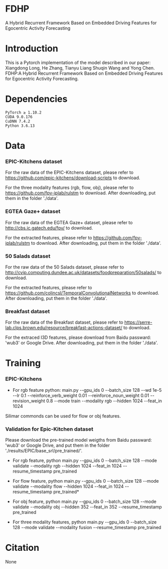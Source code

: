 # FDHP
A Hybrid Recurrent Framework Based on Embedded Driving Features for Egocentric Activity Forecasting
# Introduction
This is a Pytorch implementation of the model described in our paper:
    Xiangdong Long, He Zhang, Tianyu Liang Shuqin Wang and Yong Chen. FDHP:A Hybrid Recurrent Framework Based on Embedded Driving Features for Egocentric Activity Forecasting.
# Dependencies
    PyTorch ≥ 1.10.2
    CUDA 9.0.176
    CuDNN 7.4.2
    Python 3.6.13

# Data
### EPIC-Kitchens dataset

For the raw data of the EPIC-Kitchens dataset, please refer to https://github.com/epic-kitchens/download-scripts to download.

For the three modality features (rgb, flow, obj), please refer to https://github.com/fpv-iplab/rulstm to download. After downloading, put them in the folder './data'.

### EGTEA Gaze+ dataset

For the raw data of the EGTEA Gaze+ dataset, please refer to http://cbs.ic.gatech.edu/fpv/ to download.

For the extracted features, please refer to https://github.com/fpv-iplab/rulstm to download. After downloading, put them in the folder './data'.

### 50 Salads dataset

For the raw data of the 50 Salads dataset, please refer to http://cvip.computing.dundee.ac.uk/datasets/foodpreparation/50salads/ to download.

For the extracted features, please refer to https://github.com/colincsl/TemporalConvolutionalNetworks to download. After downloading, put them in the folder './data'.

### Breakfast dataset

For the raw data of the Breakfast dataset, please refer to https://serre-lab.clps.brown.edu/resource/breakfast-actions-dataset/ to download.

For the extraced I3D features, please download from Baidu passward: 'wub3' or Google Drive. After downloading, put them in the folder './data'.

# Training
### EPIC-Kitchens
 - For rgb feature python: main.py --gpu_ids 0 --batch_size 128 --wd 1e-5 --lr 0.1 --reinforce_verb_weight 0.01 --reinforce_noun_weight 0.01 --revision_weight 0.8 --mode train --modality rgb --hidden 1024 --feat_in 1024

Silimar commonds can be used for flow or obj features.

###  Validation for Epic-Kitchen dataset
Please download the pre-trained model weigths from Baidu passward: 'wub3' or Google Drive, and put them in the folder './results/EPIC/base_srl/pre_trained/'.

 - For rgb feature, python main.py --gpu_ids 0 --batch_size 128 --mode validate --modality rgb --hidden 1024 --feat_in 1024 --resume_timestamp pre_trained

 - For flow feature, python main.py --gpu_ids 0 --batch_size 128 --mode validate --modality flow --hidden 1024 --feat_in 1024 --resume_timestamp pre_trained*

 - For obj feature, python main.py --gpu_ids 0 --batch_size 128 --mode validate --modality obj --hidden 352 --feat_in 352 --resume_timestamp pre_trained

 - For three modality features, python main.py --gpu_ids 0 --batch_size 128 --mode validate --modality fusion --resume_timestamp pre_trained
# Citation
None
